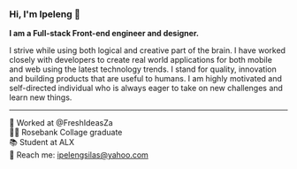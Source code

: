 
### Hi, I'm Ipeleng 👋
<b>I am a Full-stack Front-end engineer and designer. </b>

I strive while using both logical and creative part of the brain. I have worked closely with developers to create real world applications for both mobile and web using the latest technology trends. I stand for quality,  innovation and building products that are useful to humans. I am highly motivated and self-directed individual who is always eager to take on new challenges and learn new things.

<hr>

💼 Worked at @FreshIdeasZa <br>
👨‍🎓 Rosebank Collage graduate <br>
📚 Student at ALX <br>
📨 Reach me: ipelengsilas@yahoo.com



